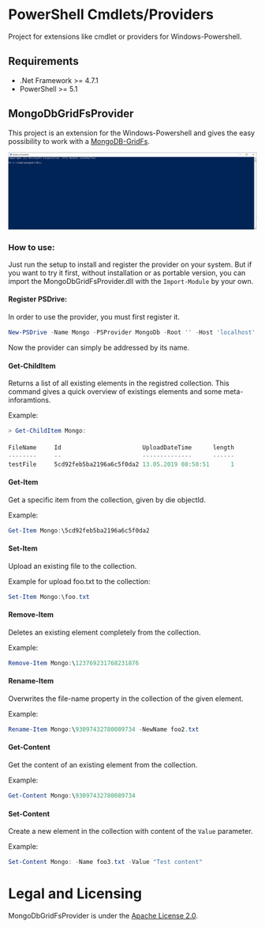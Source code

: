 # PowerShell Cmdlets/Providers

Project for extensions like cmdlet or providers for Windows-Powershell.

## Requirements
- .Net Framework >= 4.7.1
- PowerShell >= 5.1

## MongoDbGridFsProvider

This project is an extension for the Windows-Powershell and gives the easy possibility to work with a [MongoDB-GridFs].

![PSDrive in Action](Docs/intro.gif)

### How to use:

Just run the setup to install and register the provider on your system.
But if you want to try it first, without installation or as portable version, you can import the MongoDbGridFsProvider.dll with the ```Import-Module``` by your own.

#### Register PSDrive:

In order to use the provider, you must first register it.

```powershell
New-PSDrive -Name Mongo -PSProvider MongoDb -Root '' -Host 'localhost' -Database 'files' -Collection ''
```

Now the provider can simply be addressed by its name.

#### Get-ChildItem

Returns a list of all existing elements in the registred collection. This command gives a quick overview of existings elements and some meta-inforamtions.

Example:
```powershell
> Get-ChildItem Mongo:

FileName     Id                       UploadDateTime      length
--------     --                       --------------      ------
testFile     5cd92feb5ba2196a6c5f0da2 13.05.2019 08:50:51      1
```

#### Get-Item

Get a specific item from the collection, given by die objectId.

Example:
```powershell
Get-Item Mongo:\5cd92feb5ba2196a6c5f0da2
```

#### Set-Item

Upload an existing file to the collection.

Example for upload foo.txt to the collection:
```powershell
Set-Item Mongo:\foo.txt
```

#### Remove-Item

Deletes an existing element completely from the collection.

Example:
```powershell
Remove-Item Mongo:\123769231768231876
```

#### Rename-Item

Overwrites the file-name property in the collection of the given element.

Example:
```powershell
Rename-Item Mongo:\93097432780089734 -NewName foo2.txt
```

#### Get-Content

Get the content of an existing element from the collection.

Example:
```powershell
Get-Content Mongo:\93097432780089734
```

#### Set-Content

Create a new element in the collection with content of the `Value` parameter.

Example:
```powershell
Set-Content Mongo: -Name foo3.txt -Value "Test content"
```

# Legal and Licensing

MongoDbGridFsProvider is under the [Apache License 2.0].

[Apache License 2.0]: http://www.apache.org/licenses/LICENSE-2.0
[MongoDB-GridFs]:https://docs.mongodb.com/manual/core/gridfs/